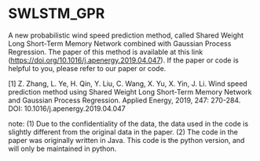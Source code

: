 # SWLSTM_GPR
A new probabilistic wind speed prediction method, called Shared Weight Long Short-Term Memory Network combined with Gaussian Process Regression.
The paper of this method is available at this link (https://doi.org/10.1016/j.apenergy.2019.04.047).
If the paper or code is helpful to you, please refer to our paper or code.

[1]	Z. Zhang, L. Ye, H. Qin, Y. Liu, C. Wang, X. Yu, X. Yin, J. Li. Wind speed prediction method using Shared Weight Long Short-Term Memory Network and Gaussian Process Regression. Applied Energy, 2019, 247: 270-284. DOI: 10.1016/j.apenergy.2019.04.047

note: 
(1) Due to the confidentiality of the data, the data used in the code is slightly different from the original data in the paper.
(2) The code in the paper was originally written in Java. This code is the python version, and will only be maintained in python.

